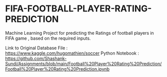 # FIFA-FOOTBALL-PLAYER-RATING-PREDICTION
Machine Learning Project for predicting the Ratings of football players in FIFA game , based on the required inputs.

Link to Original Database File : https://www.kaggle.com/hugomathien/soccer
Python Notebook : https://github.com/Shashank-Sundi/Assignments/blob/main/Football%20Player%20Rating%20Prediction/Football%20Player%20Rating%20Prediction.ipynb
